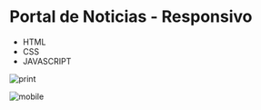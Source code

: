 # Portal  de Noticias - Responsivo

- HTML
- CSS
- JAVASCRIPT

![print](https://user-images.githubusercontent.com/59483858/83696767-abf71280-a5d3-11ea-8a68-e6a70811fe84.jpg)


![mobile](https://user-images.githubusercontent.com/59483858/83696302-7c93d600-a5d2-11ea-92a1-8fc5c84c766b.PNG)
